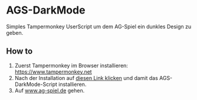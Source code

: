 # AGS-DarkMode
Simples Tampermonkey UserScript um dem AG-Spiel ein dunkles Design zu geben.

## How to
1. Zuerst Tampermonkey im Browser installieren: https://www.tampermonkey.net
2. Nach der Installation auf [diesen Link klicken](https://github.com/James-Smith-AGS/AGS-DarkMode/raw/master/darkmodeAGS.user.js) und damit das AGS-DarkMode-Script installieren.
3. Auf www.ag-spiel.de gehen.
